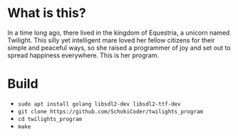 # What is this?

In a time long ago, there lived in the kingdom of Equestria, a unicorn named
Twilight. This silly yet intelligent mare loved her fellow citizens for their
simple and peaceful ways, so she raised a programmer of joy and set out to
spread happiness everywhere.
This is her program.

# Build

- `sudo apt install golang libsdl2-dev libsdl2-ttf-dev`
- `git clone https://github.com/SchokiCoder/twilights_program`
- `cd twilights_program`
- `make`
